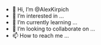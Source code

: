 - 👋 Hi, I’m @AlexKirpich
- 👀 I’m interested in ...
- 🌱 I’m currently learning ...
- 💞️ I’m looking to collaborate on ...
- 📫 How to reach me ...

<!---
AlexKirpich/AlexKirpich is a ✨ special ✨ repository because its `README.md` (this file) appears on your GitHub profile.
You can click the Preview link to take a look at your changes.
--->
